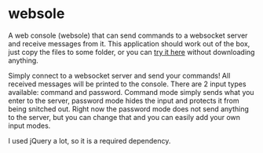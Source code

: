 # websole
A web console (websole) that can send commands to a websocket server and receive messages from it. This application should work out of the box, just copy the files to some folder, or you can <a href="https://krelyshy.github.io/websole/">try it here</a> without downloading anything.

Simply connect to a websocket server and send your commands! All received messages will be printed to the console.
There are 2 input types available: command and password. Command mode simply sends what you enter to the server, password mode hides the input and protects it from being snitched out. Right now the password mode does not send anything to the server, but you can change that and you can easily add your own input modes.

I used jQuery a lot, so it is a required dependency.
